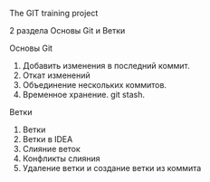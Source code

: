 The GIT training project

2 раздела Основы Git и Ветки

Основы Git
1) Добавить изменения в последний коммит.
2) Откат изменений
3) Объединение нескольких коммитов.
4) Временное хранение. git stash.


Ветки
1) Ветки
2) Ветки в IDEA
3) Слияние веток
4) Конфликты слияния
5) Удаление ветки и создание ветки из коммита
